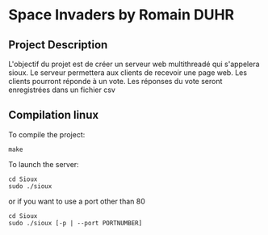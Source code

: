 # Space Invaders by Romain DUHR

## Project Description

L'objectif du projet est de créer un serveur web multithreadé qui s'appelera sioux. Le serveur permettera aux clients de recevoir une page web. Les clients pourront réponde à un vote. Les réponses du vote seront enregistrées dans un fichier csv

## Compilation linux

To compile the project:
```
make
```

To launch the server:
```
cd Sioux
sudo ./sioux
```
or if you want to use a port other than 80
```
cd Sioux
sudo ./sioux [-p | --port PORTNUMBER]
```

